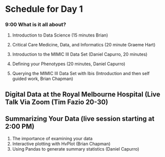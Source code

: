 # Schedule for Day 1

### 9:00 What is it all about?
1. Introduction to Data Science (15 minutes Brian)
1. Critical Care Medicine, Data, and Informatics (20 minute Graeme Hart)
1. Introduction to the MIMIC III Data Set (Daniel Capurro, 20 minutes)

1. Defining your Phenotypes (20 minutes, Daniel Capurro)
  1. Querying the MIMIC III Data Set with Ibis (Introduction and then self guided work, Brian Chapman)
  
##  Digital Data at the Royal Melbourne Hospital (Live Talk Via Zoom (Tim Fazio 20-30)

  
## Summarizing Your Data (live session starting at 2:00 PM)
1. The importance of examining your data
1. Interactive plotting with HvPlot (Brian Chapman)
1. Using Pandas to generate summary statistics (Daniel Capurro)
